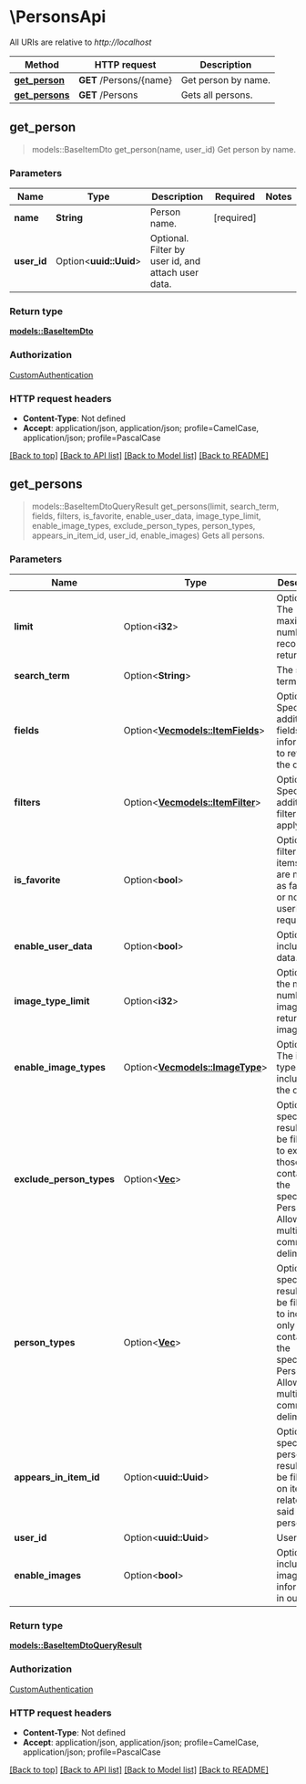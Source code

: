 # \PersonsApi

All URIs are relative to *http://localhost*

Method | HTTP request | Description
------------- | ------------- | -------------
[**get_person**](PersonsApi.md#get_person) | **GET** /Persons/{name} | Get person by name.
[**get_persons**](PersonsApi.md#get_persons) | **GET** /Persons | Gets all persons.



## get_person

> models::BaseItemDto get_person(name, user_id)
Get person by name.

### Parameters


Name | Type | Description  | Required | Notes
------------- | ------------- | ------------- | ------------- | -------------
**name** | **String** | Person name. | [required] |
**user_id** | Option<**uuid::Uuid**> | Optional. Filter by user id, and attach user data. |  |

### Return type

[**models::BaseItemDto**](BaseItemDto.md)

### Authorization

[CustomAuthentication](../README.md#CustomAuthentication)

### HTTP request headers

- **Content-Type**: Not defined
- **Accept**: application/json, application/json; profile=CamelCase, application/json; profile=PascalCase

[[Back to top]](#) [[Back to API list]](../README.md#documentation-for-api-endpoints) [[Back to Model list]](../README.md#documentation-for-models) [[Back to README]](../README.md)


## get_persons

> models::BaseItemDtoQueryResult get_persons(limit, search_term, fields, filters, is_favorite, enable_user_data, image_type_limit, enable_image_types, exclude_person_types, person_types, appears_in_item_id, user_id, enable_images)
Gets all persons.

### Parameters


Name | Type | Description  | Required | Notes
------------- | ------------- | ------------- | ------------- | -------------
**limit** | Option<**i32**> | Optional. The maximum number of records to return. |  |
**search_term** | Option<**String**> | The search term. |  |
**fields** | Option<[**Vec<models::ItemFields>**](models::ItemFields.md)> | Optional. Specify additional fields of information to return in the output. |  |
**filters** | Option<[**Vec<models::ItemFilter>**](models::ItemFilter.md)> | Optional. Specify additional filters to apply. |  |
**is_favorite** | Option<**bool**> | Optional filter by items that are marked as favorite, or not. userId is required. |  |
**enable_user_data** | Option<**bool**> | Optional, include user data. |  |
**image_type_limit** | Option<**i32**> | Optional, the max number of images to return, per image type. |  |
**enable_image_types** | Option<[**Vec<models::ImageType>**](models::ImageType.md)> | Optional. The image types to include in the output. |  |
**exclude_person_types** | Option<[**Vec<String>**](String.md)> | Optional. If specified results will be filtered to exclude those containing the specified PersonType. Allows multiple, comma-delimited. |  |
**person_types** | Option<[**Vec<String>**](String.md)> | Optional. If specified results will be filtered to include only those containing the specified PersonType. Allows multiple, comma-delimited. |  |
**appears_in_item_id** | Option<**uuid::Uuid**> | Optional. If specified, person results will be filtered on items related to said persons. |  |
**user_id** | Option<**uuid::Uuid**> | User id. |  |
**enable_images** | Option<**bool**> | Optional, include image information in output. |  |[default to true]

### Return type

[**models::BaseItemDtoQueryResult**](BaseItemDtoQueryResult.md)

### Authorization

[CustomAuthentication](../README.md#CustomAuthentication)

### HTTP request headers

- **Content-Type**: Not defined
- **Accept**: application/json, application/json; profile=CamelCase, application/json; profile=PascalCase

[[Back to top]](#) [[Back to API list]](../README.md#documentation-for-api-endpoints) [[Back to Model list]](../README.md#documentation-for-models) [[Back to README]](../README.md)

